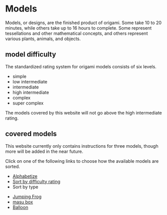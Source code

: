 # Models
Models, or designs, are the finished product of origami. 
Some take 10 to 20 minutes, while others take up to 16 hours to complete.
Some represent tessellations and other mathematical concepts, and others represent various plants, animals, and objects.


## model difficulty
The standardized rating system for origami models consists of six levels.

- simple
- low intermediate
- intermediate
- high intermediate
- complex
- super complex

The models covered by this website will not go above the high intermediate rating.


## covered models
This website currently only contains instructions for three models, though more will be added in the near future.

Click on one of the following links to choose how the available models are sorted.

- <a href="javascript:{document.getElementById('alp').removeAttribute('style');document.getElementById('dif').style='display:none;';};">Alphabetize</a>
- <a href="javascript:{document.getElementById('alp').style='display:none;';document.getElementById('dif').removeAttribute('style');};">Sort by difficulty rating</a>
- <a>Sort by type</a>
<div id="alp"><ul><li><a href="jumpingfrog.html">Jumping Frog</a></li><li><a href="masubox.html">masu box</a></li><li><a href="/balloon.html">Balloon</a></li></ul></div>
<div id="dif" style="display:none;"><h3>Models, sorted by difficulty</h3><ul><li>Simple</li><li><ul><li><a href="jumpingfrog.html">Jumping Frog</a></li><li><a href="masubox.html">masu box</a></li></ul><ul><li>low intermediate</li><li><a href="/balloon.html">Balloon</a></li></ul></li></ul></div>
